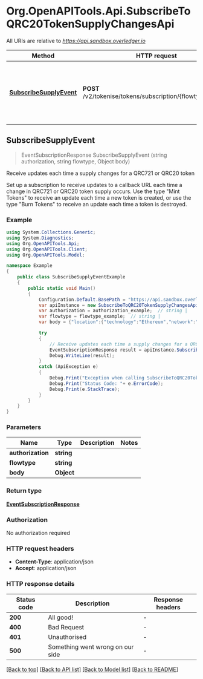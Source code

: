 # Org.OpenAPITools.Api.SubscribeToQRC20TokenSupplyChangesApi

All URIs are relative to *https://api.sandbox.overledger.io*

Method | HTTP request | Description
------------- | ------------- | -------------
[**SubscribeSupplyEvent**](SubscribeToQRC20TokenSupplyChangesApi.md#subscribesupplyevent) | **POST** /v2/tokenise/tokens/subscription/{flowtype}/supply | Receive updates each time a supply changes for a QRC721 or QRC20 token



## SubscribeSupplyEvent

> EventSubscriptionResponse SubscribeSupplyEvent (string authorization, string flowtype, Object body)

Receive updates each time a supply changes for a QRC721 or QRC20 token

Set up a subscription to receive updates to a callback URL each time a change in QRC721 or QRC20 token supply occurs. Use the type \"Mint Tokens\" to receive an update each time a new token is created, or use the type \"Burn Tokens\" to receive an update each time a token is destroyed.

### Example

```csharp
using System.Collections.Generic;
using System.Diagnostics;
using Org.OpenAPITools.Api;
using Org.OpenAPITools.Client;
using Org.OpenAPITools.Model;

namespace Example
{
    public class SubscribeSupplyEventExample
    {
        public static void Main()
        {
            Configuration.Default.BasePath = "https://api.sandbox.overledger.io";
            var apiInstance = new SubscribeToQRC20TokenSupplyChangesApi(Configuration.Default);
            var authorization = authorization_example;  // string | 
            var flowtype = flowtype_example;  // string | 
            var body = {"location":{"technology":"Ethereum","network":"Ethereum Goerli Testnet"},"callbackUrl":"https://eo2vmypzncjgeoi.m.pipedream.net","type":"Burn Tokens","requestDetails":{"tokenName":"QNTNFT"}};  // Object | 

            try
            {
                // Receive updates each time a supply changes for a QRC721 or QRC20 token
                EventSubscriptionResponse result = apiInstance.SubscribeSupplyEvent(authorization, flowtype, body);
                Debug.WriteLine(result);
            }
            catch (ApiException e)
            {
                Debug.Print("Exception when calling SubscribeToQRC20TokenSupplyChangesApi.SubscribeSupplyEvent: " + e.Message );
                Debug.Print("Status Code: "+ e.ErrorCode);
                Debug.Print(e.StackTrace);
            }
        }
    }
}
```

### Parameters


Name | Type | Description  | Notes
------------- | ------------- | ------------- | -------------
 **authorization** | **string**|  | 
 **flowtype** | **string**|  | 
 **body** | **Object**|  | 

### Return type

[**EventSubscriptionResponse**](EventSubscriptionResponse.md)

### Authorization

No authorization required

### HTTP request headers

- **Content-Type**: application/json
- **Accept**: application/json


### HTTP response details
| Status code | Description | Response headers |
|-------------|-------------|------------------|
| **200** | All good! |  -  |
| **400** | Bad Request |  -  |
| **401** | Unauthorised |  -  |
| **500** | Something went wrong on our side |  -  |

[[Back to top]](#)
[[Back to API list]](../README.md#documentation-for-api-endpoints)
[[Back to Model list]](../README.md#documentation-for-models)
[[Back to README]](../README.md)

